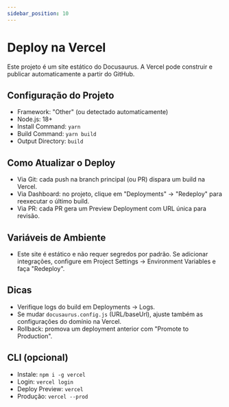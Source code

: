 ```yaml
---
sidebar_position: 10
---
```


# Deploy na Vercel

Este projeto é um site estático do Docusaurus. A Vercel pode construir e publicar automaticamente a partir do GitHub.

## Configuração do Projeto
- Framework: "Other" (ou detectado automaticamente)
- Node.js: 18+
- Install Command: `yarn`
- Build Command: `yarn build`
- Output Directory: `build`

## Como Atualizar o Deploy
- Via Git: cada push na branch principal (ou PR) dispara um build na Vercel.
- Via Dashboard: no projeto, clique em "Deployments" → "Redeploy" para reexecutar o último build.
- Via PR: cada PR gera um Preview Deployment com URL única para revisão.

## Variáveis de Ambiente
- Este site é estático e não requer segredos por padrão. Se adicionar integrações, configure em Project Settings → Environment Variables e faça "Redeploy".

## Dicas
- Verifique logs do build em Deployments → Logs.
- Se mudar `docusaurus.config.js` (URL/baseUrl), ajuste também as configurações do domínio na Vercel.
- Rollback: promova um deployment anterior com "Promote to Production".

## CLI (opcional)
- Instale: `npm i -g vercel`
- Login: `vercel login`
- Deploy Preview: `vercel`
- Produção: `vercel --prod`

